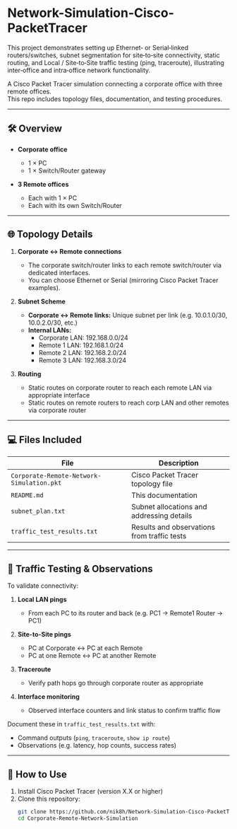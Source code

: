 # Network-Simulation-Cisco-PacketTracer
This project demonstrates setting up Ethernet‑ or Serial‑linked routers/switches, subnet segmentation for site‑to‑site connectivity, static routing, and Local / Site‑to‑Site traffic testing (ping, traceroute), illustrating inter‑office and intra‑office network functionality.

A Cisco Packet Tracer simulation connecting a corporate office with three remote offices.  
This repo includes topology files, documentation, and testing procedures.

---

## 🛠️ Overview

- **Corporate office**  
  - 1 × PC  
  - 1 × Switch/Router gateway

- **3 Remote offices**  
  - Each with 1 × PC  
  - Each with its own Switch/Router

---

## 🌐 Topology Details

1. **Corporate ↔ Remote connections**  
   - The corporate switch/router links to each remote switch/router via dedicated interfaces.  
   - You can choose Ethernet or Serial (mirroring Cisco Packet Tracer examples).

2. **Subnet Scheme**  
   - **Corporate ↔ Remote links:** Unique subnet per link (e.g. 10.0.1.0/30, 10.0.2.0/30, etc.)  
   - **Internal LANs:**  
     - Corporate LAN: 192.168.0.0/24  
     - Remote 1 LAN: 192.168.1.0/24  
     - Remote 2 LAN: 192.168.2.0/24  
     - Remote 3 LAN: 192.168.3.0/24  

3. **Routing**  
   - Static routes on corporate router to reach each remote LAN via appropriate interface  
   - Static routes on remote routers to reach corp LAN and other remotes via corporate router

---

## 💻 Files Included

| File | Description |
|------|-------------|
| `Corporate-Remote-Network-Simulation.pkt` | Cisco Packet Tracer topology file |
| `README.md` | This documentation |
| `subnet_plan.txt` | Subnet allocations and addressing details |
| `traffic_test_results.txt` | Results and observations from traffic tests |

---

## 🧪 Traffic Testing & Observations

To validate connectivity:

1. **Local LAN pings**  
   - From each PC to its router and back (e.g. PC1 → Remote1 Router → PC1)

2. **Site-to-Site pings**  
   - PC at Corporate ↔ PC at each Remote  
   - PC at one Remote ↔ PC at another Remote

3. **Traceroute**  
   - Verify path hops go through corporate router as appropriate

4. **Interface monitoring**  
   - Observed interface counters and link status to confirm traffic flow

Document these in `traffic_test_results.txt` with:
- Command outputs (`ping`, `traceroute`, `show ip route`)
- Observations (e.g. latency, hop counts, success rates)

---

## 🚀 How to Use

1. Install Cisco Packet Tracer (version X.X or higher)  
2. Clone this repository:
   ```bash
   git clone https://github.com/nik8h/Network-Simulation-Cisco-PacketTracer.git
   cd Corporate-Remote-Network-Simulation
